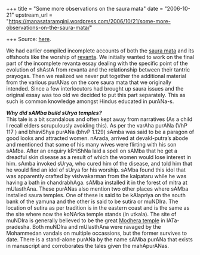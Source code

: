 +++
title = "Some more observations on the saura mata"
date = "2006-10-21"
upstream_url = "https://manasataramgini.wordpress.com/2006/10/21/some-more-observations-on-the-saura-mata/"

+++
Source: [here](https://manasataramgini.wordpress.com/2006/10/21/some-more-observations-on-the-saura-mata/).

We had earlier compiled incomplete accounts of both the [saura mata](https://manasataramgini.wordpress.com/2005/11/21/saura-mata/) and its offshoots like the worship of [revanta](https://manasataramgini.wordpress.com/2006/08/31/the-deva-revanta-mythology-iconography-history-and-ritualism/). We initially wanted to work on the final part of the incomplete revanta essay dealing with the specific point of the evolution of shAstA from revanta and the relationship between their tantric prayogas. Then we realized we never put together the additional material from the various purANas on the core saura mata that we originally intended. Since a few interlocutors had brought up saura issues and the original essay was too old we decided to put this part separately. This as such is common knowledge amongst Hindus educated in purANa-s.

***Why did sAMba build sUrya temples?***  
This tale is a bit scandalous and often kept away from narratives (As a child I recall elders scrupulously avoiding this). As per the varAha purANa (VhP 117 ) and bhaviShya purANa (bhvP 1.129) sAmba was said to be a paragon of good looks and attracted women. nArada, arrived at devakI-putra’s abode and mentioned that some of his many wives were flirting with his son sAMba. After an enquiry kR^iShNa laid a spell on sAMba that he get a dreadful skin disease as a result of which the women would lose interest in him. sAmba invoked sUrya, who cured him of the disease, and told him that he would find an idol of sUrya for his worship. sAMba found this idol that was apparently crafted by vishvakarman from the kalpataru while he was having a bath in chandrabhAga. sAMba installed it in the forest of mitra at mUlasthAna. These purANas also mention two other places where sAMba installed saura temples. One of these is said to be kAlapriya on the south bank of the yamuna and the other is said to be sutira or muNDIra. The location of sutira as per tradition is in the eastern coast and is the same as the site where now the koNArka temple stands (in utkala). The site of muNDIra is generally believed to be the great [Modhera temple](http://ignca.nic.in/nl002206.htm) in lATa-pradesha. Both muNDIra and mUlasthAna were ravaged by the Mohammedan vandals on multiple occassions, but the former survives to date. There is a stand-alone purANa by the name sAMba purANa that exists in manuscript and corroborates the tales given the mahApurANas.

